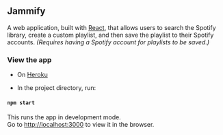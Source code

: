 ## Jammify

A web application, built with [React](https://github.com/facebookincubator/create-react-app), that allows users to search the Spotify library, create a custom playlist, and then save the playlist to their Spotify accounts.
*(Requires having a Spotify account for playlists to be saved.)*

### View the app

* On [Heroku](https://jammmify.herokuapp.com/)

* In the project directory, run:

#### `npm start`

This runs the app in development mode.<br>
Go to [http://localhost:3000](http://localhost:3000) to view it in the browser.
